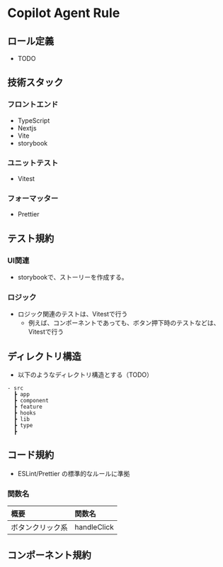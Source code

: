 # Copilot Agent Rule

## ロール定義
- TODO

## 技術スタック
### フロントエンド
- TypeScript
- Nextjs
- Vite
- storybook
### ユニットテスト
- Vitest
### フォーマッター
- Prettier



## テスト規約
### UI関連
- storybookで、ストーリーを作成する。

### ロジック
- ロジック関連のテストは、Vitestで行う
  - 例えば、コンポーネントであっても、ボタン押下時のテストなどは、Vitestで行う

## ディレクトリ構造
- 以下のようなディレクトリ構造とする（TODO）
```
- src 
  ┣ app
  ┣ component
  ┣ feature
  ┣ hooks
  ┣ lib
  ┣ type
  ┣
```

## コード規約
- ESLint/Prettier の標準的なルールに準拠
### 関数名
|概要|関数名|
|:-|:-|
|ボタンクリック系|handleClick|

## コンポーネント規約




